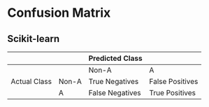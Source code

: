# Confusion Matrix

## Scikit-learn

|   |   | Predicted Class |   |
| :--- | :--- | :--- | :--- |
|   |   | Non-A | A |
| Actual Class | Non-A | True Negatives | False Positives |
|   | A | False Negatives | True Positives |

